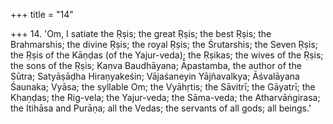 +++
title = "14"

+++
14. 'Om, I satiate the Ṛṣis; the great Ṛṣis; the best Ṛṣis; the Brahmarshis; the divine Ṛṣis; the royal Ṛṣis; the Śrutarshis; the Seven Ṛṣis; the Ṛṣis of the Kāṇḍas (of the Yajur-veda); the Ṛṣikas; the wives of the Ṛṣis; the sons of the Ṛṣis; Kaṇva Baudhāyana; Āpastamba, the author of the Sūtra; Satyāṣāḍha Hiraṇyakeśin; Vājaśaneyin Yājñavalkya; Āśvalāyana Śaunaka; Vyāsa; the syllable Om; the Vyāhṛtis; the Sāvitrī; the Gāyatrī; the Khaṇḍas; the Rig-vela; the Yajur-veda; the Sāma-veda; the Atharvāṅgirasa; the Itihāsa and Purāṇa; all the Vedas; the servants of all gods; all beings.'
